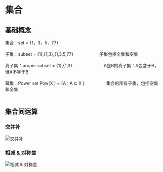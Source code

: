 # 集合
## 基础概念
集合：set = {1，3，5，77} </br></br>
子集：subset = {1},{1,3},{1,3,5,77}　　　　　　子集包括全集和空集 </br></br>
真子集：proper subset = {1},{1,3}　　　　 　　　A是B的真子集：A包含于B，但A不等于B </br></br>
幂集：Power set Pow(X ) = {A : A ⊆ X }　　　　　集合的所有子集，包括空集和全集　</br></br>

## 集合间运算
### 交并补
![交并补](https://i.loli.net/2019/09/24/TmVySpsEFLG1g6I.png)
### 相减 & 对称差
![相减 & 对称差](https://i.loli.net/2019/09/24/6wVPY2qAu8MZpQt.png)
